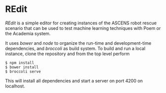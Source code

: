 REdit
=====

*REdit* is a simple editor for creating instances of the ASCENS robot rescue
scenario that can be used to test machine learning techniques with Poem or the
Academia system.

It uses *bower* and *node* to organize the run-time and development-time
dependencies, and *broccoli* as build system.  To build and run a local
instance, clone the repository and from the top level perform

    $ npm install
    $ bower install
    $ broccoli serve

This will install all dependencies and start a server on port 4200 on localhost.



